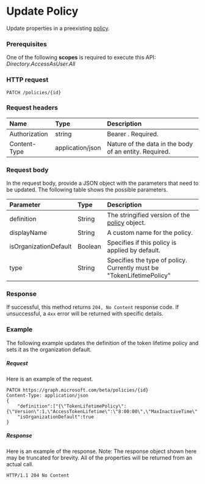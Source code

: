 # Update Policy

Update properties in a preexisting [policy](../resources/policy.md).

### Prerequisites
One of the following **scopes** is required to execute this API:
*Directory.AccessAsUser.All*

### HTTP request

```http
PATCH /policies/{id}
```
### Request headers
| Name       | Type | Description|
|:---------------|:--------|:----------|
| Authorization  | string  | Bearer <token>. Required. |
| Content-Type | application/json  | Nature of the data in the body of an entity. Required. |

### Request body
In the request body, provide a JSON object with the parameters that need to be updated. The following table shows the possible parameters.

| Parameter	   | Type	|Description|
|:---------------|:--------|:----------|
|definition|String|The stringified version of the [policy](../resources/policy.md) object.|
|displayName|String|A custom name for the policy.|
|isOrganizationDefault|Boolean|Specifies if this policy is applied by default.|
|type|String|Specifies the type of policy. Currently must be "TokenLifetimePolicy"|

### Response
If successful, this method returns `204, No Content` response code. If unsuccessful, a `4xx` error will be returned with specific details.

### Example
The following example updates the definition of the token lifetime policy and sets it as the organization default.

##### Request
Here is an example of the request.

```http
PATCH https://graph.microsoft.com/beta/policies/{id}
Content-Type: application/json
{
	"definition":["{\"TokenLifetimePolicy\":{\"Version\":1,\"AccessTokenLifetime\":\"8:00:00\",\"MaxInactiveTime\":\"20:00:00\",}}"],
	"isOrganizationDefault":true
}
```

##### Response
Here is an example of the response. Note: The response object shown here may be truncated for brevity. All of the properties will be returned from an actual call.

```http
HTTP/1.1 204 No Content
```
